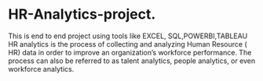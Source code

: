 # HR-Analytics-project.
This is end to end project using tools like EXCEL, SQL,POWERBI,TABLEAU
HR analytics is the process of collecting and analyzing Human Resource ( HR) data in order to improve an organization’s workforce performance. 
The process can also be referred to as talent analytics, people analytics, or even workforce analytics.
